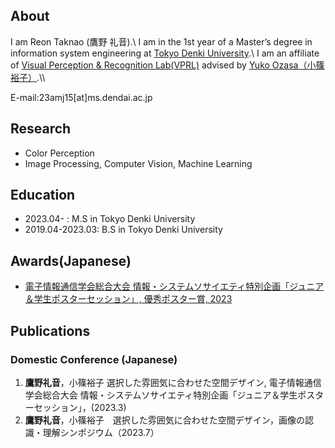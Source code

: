## About
I am Reon Taknao (鷹野 礼音).\\
I am in the 1st year of a Master’s degree in information system engineering at [Tokyo Denki University](https://www.dendai.ac.jp/).\\
I am an affiliate of [Visual Perception & Recognition Lab(VPRL)](https://033lab.org/) advised by [Yuko Ozasa（小篠 裕子）](https://researchmap.jp/yuko.ozasa?lang=en).\\\\

E-mail:23amj15[at]ms.dendai.ac.jp

## Research
- Color Perception
- Image Processing, Computer Vision, Machine Learning

## Education
- 2023.04- : M.S in Tokyo Denki University
- 2019.04-2023.03: B.S in Tokyo Denki University

## Awards(Japanese)
<!-- - Student Encouragement Award  of IPSJ, 2021 -->
- [電子情報通信学会総合大会 情報・システムソサイエティ特別企画「ジュニア＆学生ポスターセッション」, 優秀ポスター賞, 2023](https://www.ieice.org/jpn_r/junior/poster_session_awards.html)


## Publications

### Domestic Conference (Japanese)
1. __鷹野礼音__，小篠裕子 選択した雰囲気に合わせた空間デザイン, 電子情報通信学会総合大会 情報・システムソサイエティ特別企画「ジュニア＆学生ポスターセッション」，(2023.3)
2. __鷹野礼音__，小篠裕子　選択した雰囲気に合わせた空間デザイン，画像の認識・理解シンポジウム（2023.7）

<!-- ## intern
- 2022.9-2022.11 __日本電気株式会社(NEC)__ 深層学習を用いた三次元空間の点群化（電子情報通信学会総合大会で発表） -->

